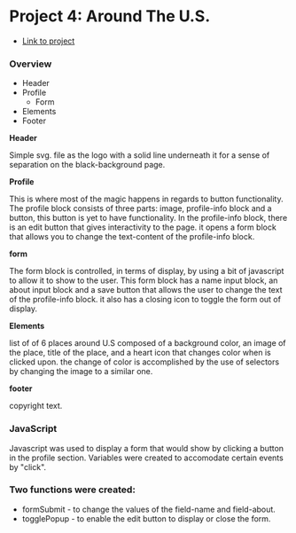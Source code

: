 # Project 4: Around The U.S.

* [Link to project](https://bis-sonido.github.io/web_project_4/)

### Overview

* Header
* Profile
  * Form
* Elements
* Footer

**Header**

Simple svg. file as the logo with a solid line underneath it for a sense of separation on the black-background page.

**Profile**

This is where most of the magic happens in regards to button functionality. The profile block consists of three parts: image, profile-info block and a button, this button is yet to have functionality. In the profile-info block, there is an edit button that gives interactivity to the page. it opens a form block that allows you to change the text-content of the profile-info block.

  **form**

The form block is controlled, in terms of display, by using a bit of javascript to allow it to show to the user. This form block has a name input block, an about input block and a save button that allows the user to change the text of the profile-info block. it also has a closing icon to toggle the form out of display.

**Elements**

list of of 6 places around U.S composed of a background color, an image of the place, title of the place, and a heart icon that changes color when is clicked upon. the change of color is accomplished by the use of selectors by changing the image to a similar one.

**footer**

copyright text.

### JavaScript

Javascript was used to display a form that would show by clicking a button in the profile section. Variables were created to accomodate certain events by "click". 

### Two functions were created:

* formSubmit - to change the values of the field-name and field-about.
* togglePopup - to enable the edit button to display or close the form.

